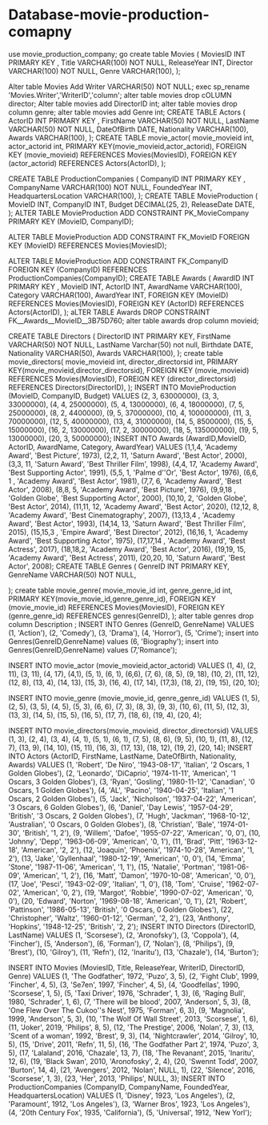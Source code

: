 # Database-movie-production-comapny
use movie_production_company;
go
create table  Movies (
    MoviesID INT PRIMARY KEY , 
    Title VARCHAR(100) NOT NULL,
    ReleaseYear INT,
    Director VARCHAR(100) NOT NULL,
    Genre VARCHAR(100),
);

Alter table Movies 
Add Writer VARCHAR(50) NOT NULL;
exec sp_rename 'Movies.Writer','WriterID','column';
alter table movies
drop cOLUMN director;
Alter table movies
add  DirectorID int;
alter table movies
drop column genre;
alter table movies
add Genre int;
CREATE TABLE Actors (
    ActorID INT PRIMARY KEY ,
    FirstName VARCHAR(50) NOT NULL,
    LastName VARCHAR(50) NOT NULL,
    DateOfBirth DATE,
    Nationality VARCHAR(100),
    Awards VARCHAR(100),
);
CREATE TABLE movie_actor(
movie_movieid int,
actor_actorid int,
PRIMARY KEY(movie_movieid,actor_actorid),
FOREIGN KEY (movie_movieid) REFERENCES Movies(MoviesID),
FOREIGN KEY (actor_actorid) REFERENCES Actors(ActorID),
);

CREATE TABLE ProductionCompanies (
    CompanyID INT PRIMARY KEY ,
    CompanyName VARCHAR(100) NOT NULL,
    FoundedYear INT,
    HeadquartersLocation VARCHAR(100),
);
CREATE TABLE MovieProduction (
    MovieID INT,
    CompanyID INT,
    Budget DECIMAL(25, 2),
    ReleaseDate DATE,
	);
ALTER TABLE MovieProduction
ADD CONSTRAINT PK_MovieCompany PRIMARY KEY (MovieID, CompanyID);

ALTER TABLE  MovieProduction
ADD CONSTRAINT FK_MovieID FOREIGN KEY (MovieID) REFERENCES Movies(MoviesID);

ALTER TABLE  MovieProduction
ADD CONSTRAINT FK_CompanyID FOREIGN KEY (CompanyID) REFERENCES ProductionCompanies(CompanyID);
CREATE TABLE Awards (
    AwardID INT PRIMARY KEY ,
    MovieID INT,
    ActorID INT,
    AwardName VARCHAR(100),
    Category VARCHAR(100),
    AwardYear INT,
    FOREIGN KEY (MovieID) REFERENCES Movies(MoviesID),
    FOREIGN KEY (ActorID) REFERENCES Actors(ActorID),
);
aLTER TABLE Awards
DROP CONSTRAINT FK__Awards__MovieID__3B75D760;
alter table awards
drop column movieid;

CREATE TABLE Directors (
    DirectorID INT PRIMARY KEY,
    FirstName VARCHAR(50) NOT NULL,
	LastName Varchar(50) not null,
	Birthdate DATE,
    Nationality VARCHAR(50),
    Awards VARCHAR(100),
);
create table movie_directors(
movie_movieid int,
director_directorsid int,
PRIMARY KEY(movie_movieid,director_directorsid),
FOREIGN KEY (movie_movieid) REFERENCES Movies(MoviesID),
FOREIGN KEY (director_directorsid) REFERENCES Directors(DirectorID),
);
INSERT INTO MovieProduction (MovieID, CompanyID, Budget)
VALUES
(2, 3, 63000000),
(3, 3, 33000000),
(4, 4, 25000000),
(5, 4, 13000000),
(6, 4, 18000000),
(7, 5, 25000000),
(8, 2, 4400000),
(9, 5, 37000000),
(10, 4, 100000000),
(11, 3, 70000000),
(12, 5, 40000000),
(13, 4, 31000000),
(14, 5, 8500000),
(15, 5, 15000000),
(16, 2, 13000000),
(17, 2, 30000000),
(18, 5, 135000000),
(19, 5, 13000000),
(20, 3, 50000000);
INSERT INTO Awards (AwardID,MovieID, ActorID, AwardName, Category, AwardYear)
VALUES
(1,1,4, 'Academy Award', 'Best Picture', 1973),
(2,2, 11, 'Saturn Award', 'Best Actor', 2000),
(3,3, 11, 'Saturn Award', 'Best Thriller Film', 1998),
(4,4, 17, 'Academy Award', 'Best Supporting Actor', 1991),
(5,5, 1, 'Palme d''Or', 'Best Actor', 1976),
(6,6, 1 , 'Academy Award', 'Best Actor', 1981),
(7,7, 6, 'Academy Award', 'Best Actor', 2008),
(8,8, 5, 'Academy Award', 'Best Picture', 1976),
(9,9,18 , 'Golden Globe', 'Best Supporting Actor', 2000),
(10,10, 2, 'Golden Globe', 'Best Actor', 2014),
(11,11, 12, 'Academy Award', 'Best Actor', 2020),
(12,12, 8, 'Academy Award', 'Best Cinematography', 2007),
(13,13,4 , 'Academy Award', 'Best Actor', 1993),
(14,14, 13, 'Saturn Award', 'Best Thriller Film', 2015),
(15,15,3 , 'Empire Award', 'Best Director', 2012),
(16,16, 1, 'Academy Award', 'Best Supporting Actor', 1975),
(17,17,14 , 'Academy Award', 'Best Actress', 2017),
(18,18,2, 'Academy Award', 'Best Actor', 2016),
(19,19, 15, 'Academy Award', 'Best Actress', 2011),
(20,20, 10, 'Saturn Award', 'Best Actor', 2008);
CREATE TABLE Genres (
    GenreID INT PRIMARY KEY,
    GenreName VARCHAR(50) NOT NULL,
 
);
create table movie_genre(
movie_movie_id int,
genre_genre_id int,
PRIMARY KEY(movie_movie_id,genre_genre_id),
FOREIGN KEY (movie_movie_id) REFERENCES Movies(MoviesID),
FOREIGN KEY (genre_genre_id) REFERENCES genres(GenreID),
);
alter table genres
drop column Description ;
INSERT INTO Genres (GenreID, GenreName)
VALUES
(1, 'Action'),
(2, 'Comedy'),
(3, 'Drama'),
(4, 'Horror'),
(5, 'Crime');
insert into Genres(GenreID,GenreName)
values
(6, 'Biography');
insert into Genres(GenreID,GenreName)
values
(7,'Romance');

INSERT INTO movie_actor (movie_movieid,actor_actorid)
VALUES
(1, 4),
(2, 11),
(3, 11),
(4, 17),
(4,1),
(5, 1),
(6, 1),
(6,6),
(7, 6),
(8, 5),
(9, 18),
(10, 2),
(11, 12),
(12, 8),
(13, 4),
(14, 13),
(15, 3),
(16, 4),
(17, 14),
(17,3),
(18, 2),
(19, 15),
(20, 10);

INSERT INTO movie_genre (movie_movie_id, genre_genre_id)
VALUES
(1, 5),
(2, 5),
(3, 5),
(4, 5),
(5, 3),
(6, 6),
(7, 3),
(8, 3),
(9, 3),
(10, 6),
(11, 5),
(12, 3),
(13, 3),
(14, 5),
(15, 5),
(16, 5),
(17, 7),
(18, 6),
(19, 4),
(20, 4);



INSERT INTO movie_directors(movie_movieid, director_directorsid)
VALUES
(1, 3),
(2, 4),
(3, 4),
(4, 1),
(5, 1),
(6, 1),
(7, 5),
(8, 6),
(9, 5),
(10, 1),
(11, 8),
(12, 7),
(13, 9),
(14, 10),
(15, 11),
(16, 3),
(17, 13),
(18, 12),
(19, 2),
(20, 14);
INSERT INTO Actors (ActorID, FirstName, LastName, DateOfBirth, Nationality, Awards)
VALUES 
    (1, 'Robert', 'De Niro', '1943-08-17', 'Italian', '2 Oscars, 1 Golden Globes'),
    (2, 'Leonardo', 'DiCaprio', '1974-11-11', 'American', '1 Oscars, 3 Golden Globes'),
    (3, 'Ryan', 'Gosling', '1980-11-12', 'Canadian', '0 Oscars, 1 Golden Globes'),
    (4, 'AL', 'Pacino', '1940-04-25', 'Italian', '1 Oscars, 2 Golden Globes'),
    (5, 'Jack', 'Nicholson', '1937-04-22', 'American', '3 Oscars, 6 Golden Globes'),
    (6, 'Daniel', 'Day Lewis', '1957-04-29', 'British', '3 Oscars, 2 Golden Globes'),
    (7, 'Hugh', 'Jackman', '1968-10-12', 'Australian', '0 Oscars, 0 Golden Globes'),
    (8, 'Christian', 'Bale', '1974-01-30', 'British', '1, 2'),
    (9, 'Willem', 'Dafoe', '1955-07-22', 'American', '0, 0'),
    (10, 'Johnny', 'Depp', '1963-06-09', 'American', '0, 1'),
    (11, 'Brad', 'Pitt', '1963-12-18', 'American', '2, 2'),
    (12, 'Joaquin', 'Phoenix', '1974-10-28', 'American', '1, 2'),
    (13, 'Jake', 'Gyllenhaal', '1980-12-19', 'American', '0, 0'),
    (14, 'Emma', 'Stone', '1987-11-06', 'American', '1, 1'),
    (15, 'Natalie', 'Portman', '1981-06-09', 'American', '1, 2'),
    (16, 'Matt', 'Damon', '1970-10-08', 'American', '0, 0'),
    (17, 'Joe', 'Pesci', '1943-02-09', 'Italian', '1, 0'),
    (18, 'Tom', 'Cruise', '1962-07-02', 'American', '0, 2'),
    (19, 'Margot', 'Robbie', '1990-07-02', 'American', '0, 0'),
    (20, 'Edward', 'Norton', '1969-08-18', 'American', '0, 1'),
    (21, 'Robert', 'Pattinson', '1986-05-13', 'British', '0 Oscars, 0 Golden Globes'),
    (22, 'Christopher', 'Waltz', '1960-01-12', 'German', '2, 2'),
    (23, 'Anthony', 'Hopkins', '1948-12-25', 'British', '2, 2');
INSERT INTO Directors (DirectorID, LastName)
VALUES 
    (1, 'Scorsese'),
    (2, 'Aronofsky'),
    (3, 'Coppola'),
    (4, 'Fincher'),
    (5, 'Anderson'),
    (6, 'Forman'),
    (7, 'Nolan'),
    (8, 'Philips'),
    (9, 'Brest'),
    (10, 'Gilroy'),
    (11, 'Refn'),
    (12, 'Inaritu'),
    (13, 'Chazale'),
    (14, 'Burton');


INSERT INTO Movies (MoviesID, Title, ReleaseYear, WriterID, DirectorID, Genre)
VALUES 
    (1, 'The Godfather', 1972, 'Puzo', 3, 5),
    (2, 'Fight Club', 1999, 'Fincher', 4, 5),
    (3, 'Se7en', 1997, 'Fincher', 4, 5),
    (4, 'Goodfellas', 1990, 'Scorsese', 1, 5),
    (5, 'Taxi Driver', 1976, 'Schrader', 1, 3),
    (6, 'Raging Bull', 1980, 'Schrader', 1, 6),
    (7, 'There will be blood', 2007, 'Anderson', 5, 3),
    (8, 'One Flew Over The Cukoo''s Nest', 1975, 'Forman', 6, 3),
    (9, 'Magnolia', 1999, 'Anderson', 5, 3),
    (10, 'The Wolf Of Wall Street', 2013, 'Scorsese', 1, 6),
    (11, 'Joker', 2019, 'Philips', 8, 5),
    (12, 'The Prestige', 2006, 'Nolan', 7, 3),
    (13, 'Scent of a woman', 1992, 'Brest', 9, 3),
    (14, 'Nightcrawler', 2014, 'Gilroy', 10, 5),
    (15, 'Drive', 2011, 'Refn', 11, 5),
    (16, 'The Godfather Part 2', 1974, 'Puzo', 3, 5),
    (17, 'Lalaland', 2016, 'Chazale', 13, 7),
    (18, 'The Revanant', 2015, 'Inaritu', 12, 6),
    (19, 'Black Swan', 2010, 'Aronofosky', 2, 4),
    (20, 'Swennt Todd', 2007, 'Burton', 14, 4),
    (21, 'Avengers', 2012, 'Nolan', NULL, 1),
    (22, 'Silence', 2016, 'Scorsese', 1, 3),
    (23, 'Her', 2013, 'Philips', NULL, 3);
INSERT INTO ProductionCompanies (CompanyID, CompanyName, FoundedYear, HeadquartersLocation)
VALUES 
    (1, 'Disney', 1923, 'Los Angeles'),
    (2, 'Paramount', 1912, 'Los Angeles'),
    (3, 'Warner Bros', 1923, 'Los Angeles'),
    (4, '20th Century Fox', 1935, 'California'),
    (5, 'Universal', 1912, 'New Yorl');
